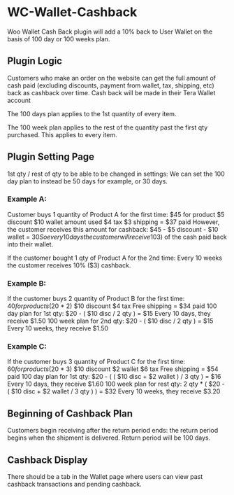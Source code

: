 # WC-Wallet-Cashback
Woo Wallet Cash Back plugin will add a 10% back to User Wallet on the basis of 100 day or 100 weeks plan.

## Plugin Logic

Customers who make an order on the website can get the full amount of cash paid (excluding discounts, payment from wallet, tax, shipping, etc) back as cashback over time. Cash back will be made in their Tera Wallet account

The 100 days plan applies to the 1st quantity of every item.

The 100 week plan applies to the rest of the quantity past the first qty purchased.
This applies to every item.

## Plugin Setting Page

1st qty / rest of qty to be able to be changed in settings: We can set the 100 day plan to instead be 50 days for example, or 30 days.

### Example A:

Customer buys 1 quantity of Product A for the first time:
$45 for product
$5 discount 
$10 wallet amount used
$4 tax
$3 shipping
= $37 paid
However, the customer receives this amount for cashback:
$45 - $5 discount - $10 wallet = $30  
So every 10 days the customer will receive 10% ($3) of the cash paid back into their wallet.

If the customer bought 1 qty of Product A for the 2nd time: 
Every 10 weeks the customer receives 10% ($3) cashback.

### Example B: 

If the customer buys 2 quantity of Product B for the first time:
$40 for products ($20 * 2)
$10 discount
$4 tax
Free shipping
= $34 paid
100 day plan for 1st qty: $20 - ( $10 disc / 2 qty ) = $15 
Every 10 days, they receive $1.50
100 week plan for 2nd qty: $20 - ( $10 disc / 2 qty ) = $15 
Every 10 weeks, they receive $1.50

### Example C: 
If the customer buys 3 quantity of Product C for the first time:
$60 for products ($20 * 3)
$10 discount
$2 wallet
$6 tax
Free shipping
= $54 paid
100 day plan for 1st qty: $20 - ( ( $10 disc + $2 wallet ) / 3 qty ) = $16 
Every 10 days, they receive $1.60
100 week plan for rest qty: 2 qty * ( $20 - ( $10 disc + $2 wallet / 3 qty ) ) = $32
Every 10 weeks, they receive $3.20

## Beginning of Cashback Plan

Customers begin receiving after the return period ends: the return period begins when the shipment is delivered. Return period will be 100 days. 

## Cashback Display

There should be a tab in the Wallet page where users can view past cashback transactions and pending cashback. 

